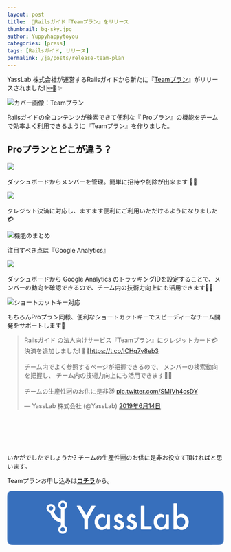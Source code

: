 ```yaml
---
layout: post
title:  🚀Railsガイド『Teamプラン』をリリース
thumbnail: bg-sky.jpg
author: Yuppyhappytoyou
categories: [press]
tags: [Railsガイド, リリース]
permalink: /ja/posts/release-team-plan
---
```


YassLab 株式会社が運営するRailsガイドから新たに『[Teamプラン](https://railsguides.jp/team)』がリリースされました! 🆕🚀✨

![カバー画像：Teamプラン](https://i.gyazo.com/f14df4c3565b5d5e0e8e761dec499f06.png)

Railsガイドの全コンテンツが検索できて便利な『 Proプラン』の機能をチームで効率よく利用できるように『Teamプラン』を作りました。

## Proプランとどこが違う？

<div aline="center">
  <img src="https://i.gyazo.com/1fb23b3804df2cd2afd084be1f750ef8.png" width="360px">
</div>

ダッシュボードからメンバーを管理。簡単に招待や削除が出来ます 👥✨

<div aline="center">
  <img src="https://i.gyazo.com/689e47e4a3272bb08e31aa3fd9262daf.png" width="360px">
</div>

クレジット決済に対応し、ますます便利にご利用いただけるようになりました 💳

![機能のまとめ](https://i.gyazo.com/92b13eab4e1b4c35da0be0d2a6b27527.png)

注目すべき点は『Google Analytics』

<div aline="center">
  <img src="https://i.gyazo.com/33e38026bc37895df5b81b1746853d2c.png" width="360px">
</div>

ダッシュボードから Google Analytics のトラッキングIDを設定することで、メンバーの動向を確認できるので、チーム内の技術力向上にも活用できます💪✨

![ショートカットキー対応](https://i.gyazo.com/b7054b3a8c45c10ee3394e3944821a4a.png)

もちろんProプラン同様、便利なショートカットキーでスピーディーなチーム開発をサポートします🤝

<div style="margin-bottom: 100px;">
  <blockquote class="twitter-tweet tw-align-center" data-lang="ja"><p lang="ja" dir="ltr">Railsガイド の法人向けサービス『Teamプラン』にクレジットカード💳決済を追加しました! 🎉✨<a href="https://t.co/ICHq7y8eb3">https://t.co/ICHq7y8eb3</a><br><br>チーム内でよく参照するページが把握できるので、 メンバーの検索動向を把握し、 チーム内の技術力向上にも活用できます👥✨<br><br>チームの生産性🆙のお供に是非😻 <a href="https://t.co/SMIVh4csDY">pic.twitter.com/SMIVh4csDY</a></p>&mdash; YassLab 株式会社 (@YassLab) <a href="https://twitter.com/YassLab/status/1139371152810188801?ref_src=twsrc%5Etfw">2019年6月14日</a></blockquote>
  <script async src="https://platform.twitter.com/widgets.js" charset="utf-8"></script>
</div>

いかがでしたでしょうか? チームの生産性🆙のお供に是非お役立て頂ければと思います。

Teamプランお申し込みは[**コチラ**](https://railsguides.jp/team)から。

[![YassLab Inc.](/img/logos/800x200.png)](/)
